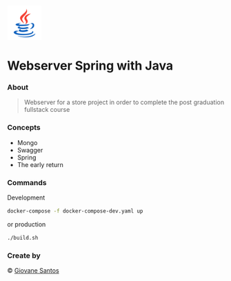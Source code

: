 <img src="./java.png" width="80" height="80" alt="logo">

# Webserver Spring with Java 

### About

> Webserver for a store project in order to complete the post graduation fullstack course

### Concepts

- Mongo
- Swagger
- Spring
- The early return

### Commands

Development

```bash
docker-compose -f docker-compose-dev.yaml up
```

or production

```bash
./build.sh
```

### Create by
© [Giovane Santos](https://giovanesantossilva.github.io/)
